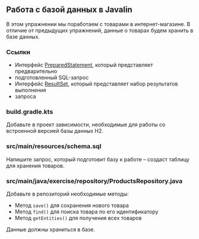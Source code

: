 ## Работа с базой данных в Javalin

В этом упражнении мы поработаем с товарами в интернет-магазине. 
В отличие от предыдущих упражнений, данные о товарах будем хранить в базе данных.

### Ссылки

* Интерфейс [PreparedStatement](https://docs.oracle.com/en/java/javase/20/docs/api/java.sql/java/sql/PreparedStatement.html), который представляет предварительно 
* подготовленный SQL-запрос
* Интерфейс [ResultSet](https://docs.oracle.com/en/java/javase/20/docs/api/java.sql/java/sql/ResultSet.html), который представляет набор результатов выполнения 
* запроса

### build.gradle.kts

Добавьте в проект зависимости, необходимые для работы со встроенной версией базы данных H2.

### src/main/resources/schema.sql

Напишите запрос, который подготовит базу к работе – создаст таблицу для хранения
товаров.

### src/main/java/exercise/repository/ProductsRepository.java

Добавьте в репозиторий необходимые методы:

* Метод `save()` для сохранения нового товара
* Метод `find()` для поиска товара по его идентификатору
* Метод `getEntities()` для получения всех товаров

Данные должны храниться в базе.
